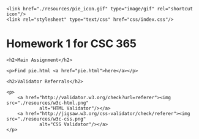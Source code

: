 <!DOCTYPE html>
<html lang="en">

<head>
    <title>Muchiri's RECIPE-PAGES-ASSIGNMENT</title>
    <meta charset="utf-8"/>

    <link href="./resources/pie_icon.gif" type="image/gif" rel="shortcut icon"/>
    <link rel="stylesheet" type="text/css" href="css/index.css"/>
</head>

<body>
    <h1 class="main">Homework 1 for CSC 365</h1>

    <h2>Main Assignment</h2>

    <p>Find pie.html <a href="pie.html">here</a></p>

    <h2>Validator Referrals</h2>

    <p>
        <a href="http://validator.w3.org/check?url=referer"><img src="./resources/w3c-html.png"
                alt="HTML Validator"/></a>
        <a href="http://jigsaw.w3.org/css-validator/check/referer"><img src="./resources/w3c-css.png"
                alt="CSS Validator"/></a>
    </p>
</body>

</html>
